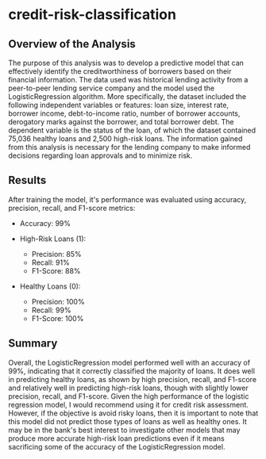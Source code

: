 # credit-risk-classification

## Overview of the Analysis

The purpose of this analysis was to develop a predictive model that can effectively identify the creditworthiness of borrowers based on their financial information. The data used was historical lending activity from a peer-to-peer lending service company and the model used the LogisticRegression algorithm. More specifically, the dataset included the following independent variables or features: loan size, interest rate, borrower income, debt-to-income ratio, number of borrower accounts, derogatory marks against the borrower, and total borrower debt. The dependent variable is the status of the loan, of which the dataset contained 75,036 healthy loans and 2,500 high-risk loans. The information gained from this analysis is necessary for the lending company to make informed decisions regarding loan approvals and to minimize risk.

## Results

After training the model, it's performance was evaluated using accuracy, precision, recall, and F1-score metrics:

* Accuracy: 99%

* High-Risk Loans (1):
  * Precision: 85%
  * Recall: 91%
  * F1-Score: 88%

* Healthy Loans (0):
  * Precision: 100%
  * Recall: 99%
  * F1-Score: 100%

## Summary

Overall, the LogisticRegression model performed well with an accuracy of 99%, indicating that it correctly classified the majority of loans. It does well in predicting healthy loans, as shown by high precision, recall, and F1-score and relatively well in predicting high-risk loans, though with slightly lower precision, recall, and F1-score. Given the high performance of the logistic regression model, I would recommend using it for credit risk assessment. However, if the objective is avoid risky loans, then it is important to note that this model did not predict those types of loans as well as healthy ones. It may be in the bank's best interest to investigate other models that may produce more accurate high-risk loan predictions even if it means sacrificing some of the accuracy of the LogisticRegression model.
